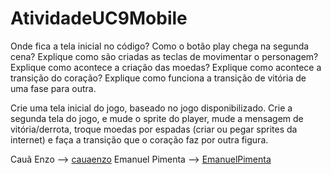 # AtividadeUC9Mobile
Onde fica a tela inicial no código?
Como o botão play chega na segunda cena?
Explique como são criadas as teclas de movimentar o personagem?
Explique como acontece a criação das moedas?
Explique como acontece a transição do coração?
Explique como funciona a transição de vitória de uma fase para outra.


Crie uma tela inicial do jogo, baseado no jogo disponibilizado.
Crie a segunda tela do jogo, e mude o sprite do player, mude a mensagem de vitória/derrota,  troque moedas por espadas (criar ou pegar sprites da internet) e faça a transição que o coração faz por outra figura.

Cauã Enzo --> [cauaenzo](https://github.com/cauaenzo)
Emanuel Pimenta --> [EmanuelPimenta](https://github.com/EmanuelPimenta)


